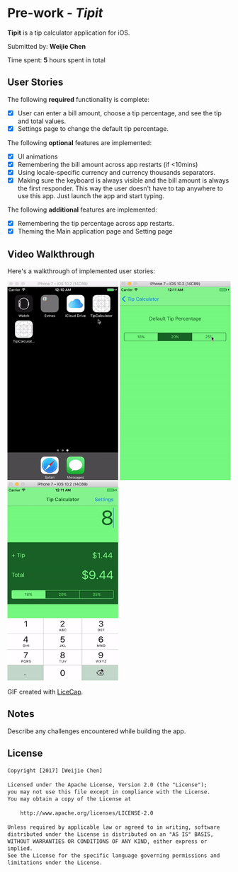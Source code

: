 # Pre-work - *Tipit*

**Tipit** is a tip calculator application for iOS.

Submitted by: **Weijie Chen**

Time spent: **5** hours spent in total

## User Stories

The following **required** functionality is complete:

* [X] User can enter a bill amount, choose a tip percentage, and see the tip and total values.
* [X] Settings page to change the default tip percentage.

The following **optional** features are implemented:
* [X] UI animations
* [X] Remembering the bill amount across app restarts (if <10mins)
* [X] Using locale-specific currency and currency thousands separators.
* [X] Making sure the keyboard is always visible and the bill amount is always the first responder. This way the user doesn't have to tap anywhere to use this app. Just launch the app and start typing.

The following **additional** features are implemented:

* [X] Remembering the tip percentage across app restarts.
* [X] Theming the Main application page and Setting page

## Video Walkthrough 

Here's a walkthrough of implemented user stories:

<img src='https://github.com/danielcwj16/TipCalculator/blob/master/tipit_1.gif' title='Video Walkthrough' width='250' height='450' alt='Video Walkthrough' />
<img src='https://github.com/danielcwj16/TipCalculator/blob/master/tipit_2.gif' title='Video Walkthrough' width='250' height='450' alt='Video Walkthrough' />
<img src='https://github.com/danielcwj16/TipCalculator/blob/master/tipit_3.gif' title='Video Walkthrough' width='250' height='450' alt='Video Walkthrough' />


GIF created with [LiceCap](http://www.cockos.com/licecap/).

## Notes

Describe any challenges encountered while building the app.

## License

    Copyright [2017] [Weijie Chen]

    Licensed under the Apache License, Version 2.0 (the "License");
    you may not use this file except in compliance with the License.
    You may obtain a copy of the License at

        http://www.apache.org/licenses/LICENSE-2.0

    Unless required by applicable law or agreed to in writing, software
    distributed under the License is distributed on an "AS IS" BASIS,
    WITHOUT WARRANTIES OR CONDITIONS OF ANY KIND, either express or implied.
    See the License for the specific language governing permissions and
    limitations under the License.
